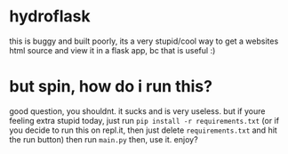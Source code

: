 # hydroflask
this is buggy and built poorly, its a very stupid/cool way to get a websites html source and view it in a flask app, bc that is useful :)

# but spin, how do i run this?
good question, you shouldnt. it sucks and is very useless.
but if youre feeling extra stupid today, just run `pip install -r requirements.txt`
(or if you decide to run this on repl.it, then just delete `requirements.txt` and hit the run button)
then run `main.py`
then, use it. enjoy?
